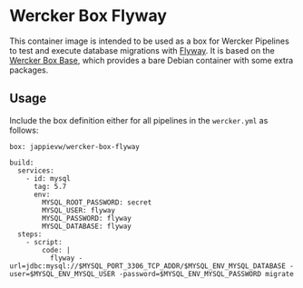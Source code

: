 # Wercker Box Flyway

This container image is intended to be used as a box for Wercker Pipelines to test and execute database migrations with [Flyway](https://flywaydb.org/). It is based on the [Wercker Box Base](https://github.com/jappievw/wercker-box-base), which provides a bare Debian container with some extra packages.

## Usage

Include the box definition either for all pipelines in the `wercker.yml` as follows:

    box: jappievw/wercker-box-flyway
    
    build:
      services:
        - id: mysql
          tag: 5.7
          env:
            MYSQL_ROOT_PASSWORD: secret
            MYSQL_USER: flyway
            MYSQL_PASSWORD: flyway
            MYSQL_DATABASE: flyway
      steps:
        - script:
            code: |
              flyway -url=jdbc:mysql://$MYSQL_PORT_3306_TCP_ADDR/$MYSQL_ENV_MYSQL_DATABASE -user=$MYSQL_ENV_MYSQL_USER -password=$MYSQL_ENV_MYSQL_PASSWORD migrate
